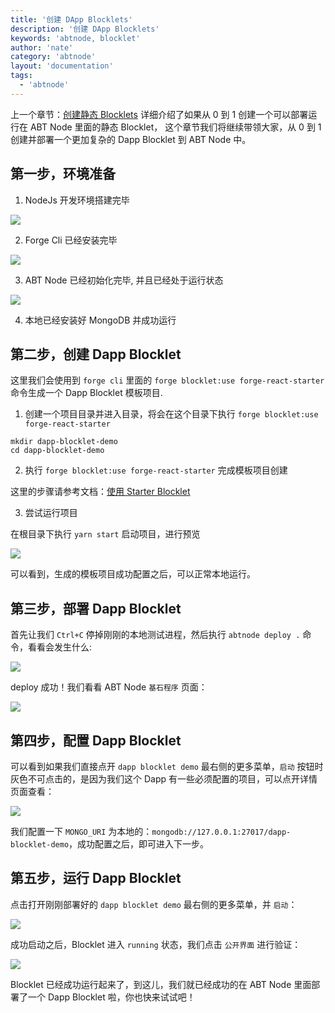```yaml
---
title: '创建 DApp Blocklets'
description: '创建 DApp Blocklets'
keywords: 'abtnode, blocklet'
author: 'nate'
category: 'abtnode'
layout: 'documentation'
tags:
  - 'abtnode'
---
```


上一个章节：[创建静态 Blocklets](/zh/abtnode/developer/static-blocklets) 详细介绍了如果从 0 到 1 创建一个可以部署运行在 ABT Node 里面的静态 Blocklet， 这个章节我们将继续带领大家，从 0 到 1 创建并部署一个更加复杂的 Dapp Blocklet 到 ABT Node 中。

## 第一步，环境准备

1. NodeJs 开发环境搭建完毕

![](./images/create-dapp-blocklet-1.png)

2. Forge Cli 已经安装完毕

![](./images/create-dapp-blocklet-2.png)

3. ABT Node 已经初始化完毕, 并且已经处于运行状态

![](./images/create-dapp-blocklet-3.png)

4. 本地已经安装好 MongoDB 并成功运行

## 第二步，创建 Dapp Blocklet

这里我们会使用到 `forge cli` 里面的 `forge blocklet:use forge-react-starter` 命令生成一个 Dapp Blocklet 模板项目.

1. 创建一个项目目录并进入目录，将会在这个目录下执行 `forge blocklet:use forge-react-starter`

```terminal
mkdir dapp-blocklet-demo
cd dapp-blocklet-demo
```

2. 执行 `forge blocklet:use forge-react-starter` 完成模板项目创建

这里的步骤请参考文档：[使用 Starter Blocklet](https://docs.arcblockio.cn/zh/handbook/7-working-with-blocklets/starter-blocklets)

3. 尝试运行项目

在根目录下执行 `yarn start` 启动项目，进行预览

![](./images/create-dapp-blocklet-4.png)

可以看到，生成的模板项目成功配置之后，可以正常本地运行。


## 第三步，部署 Dapp Blocklet

首先让我们 `Ctrl+C` 停掉刚刚的本地测试进程，然后执行 `abtnode deploy .` 命令，看看会发生什么:

![](./images/create-dapp-blocklet-5.png)

deploy 成功！我们看看 ABT Node `基石程序` 页面：

![](./images/create-dapp-blocklet-6-zh.png)

## 第四步，配置 Dapp Blocklet

可以看到如果我们直接点开 `dapp blocklet demo` 最右侧的更多菜单，`启动` 按钮时灰色不可点击的，是因为我们这个 Dapp 有一些必须配置的项目，可以点开详情页面查看：

![](./images/create-dapp-blocklet-7-zh.png)

我们配置一下 `MONGO_URI` 为本地的：`mongodb://127.0.0.1:27017/dapp-blocklet-demo`，成功配置之后，即可进入下一步。

## 第五步，运行 Dapp Blocklet

点击打开刚刚部署好的 `dapp blocklet demo` 最右侧的更多菜单，并 `启动`：

![](./images/create-dapp-blocklet-8-zh.png)

成功启动之后，Blocklet 进入 `running` 状态，我们点击 `公开界面` 进行验证：

![](./images/create-dapp-blocklet-9.png)

Blocklet 已经成功运行起来了，到这儿，我们就已经成功的在 ABT Node 里面部署了一个 Dapp Blocklet 啦，你也快来试试吧！
